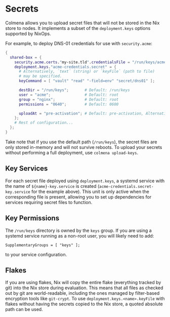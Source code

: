 # Secrets

Colmena allows you to upload secret files that will not be stored in the Nix store to nodes.
It implements a subset of the `deployment.keys` options supported by NixOps.

For example, to deploy DNS-01 credentials for use with `security.acme`:

```nix
{
  shared-box = {
    security.acme.certs."my-site.tld".credentialsFile = "/run/keys/acme-credentials.secret";
    deployment.keys."acme-credentials.secret" = {
      # Alternatively, `text` (string) or `keyFile` (path to file)
      # may be specified.
      keyCommand = [ "vault" "read" "-field=env" "secret/dns01" ];

      destDir = "/run/keys";       # Default: /run/keys
      user = "acme";               # Default: root
      group = "nginx";             # Default: root
      permissions = "0640";        # Default: 0600

      uploadAt = "pre-activation"; # Default: pre-activation, Alternative: post-activation
    };
    # Rest of configuration...
  };
}
```

Take note that if you use the default path (`/run/keys`), the secret files are only stored in-memory and will not survive reboots.
To upload your secrets without performing a full deployment, use `colmena upload-keys`.

## Key Services

For each secret file deployed using `deployment.keys`, a systemd service with the name of `${name}-key.service` is created (`acme-credentials.secret-key.service` for the example above).
This unit is only active when the corresponding file is present, allowing you to set up dependencies for services requiring secret files to function.

## Key Permissions

The `/run/keys` directory is owned by the `keys` group. If you are using a
systemd service running as a non-root user, you will likely need to add:
```
SupplementaryGroups = [ "keys" ];
```
to your service configuration.

## Flakes

If you are using flakes, Nix will copy the entire flake (everything tracked by git) into the Nix store during evaluation.
This means that all files as checked out by git are world-readable, including the ones managed by filter-based encryption tools like `git-crypt`.
To use `deployment.keys.<name>.keyFile` with flakes without having the secrets copied to the Nix store, a quoted absolute path can be used.
